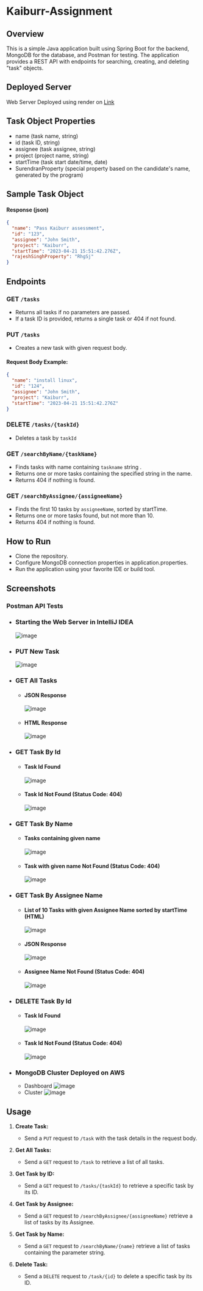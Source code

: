 # Kaiburr-Assignment

## Overview
This is a simple Java application built using Spring Boot for the backend, MongoDB for the database, and Postman for testing. The application provides a REST API with endpoints for searching, creating, and deleting "task" objects.

## Deployed Server
Web Server Deployed using render on [Link](https://kaiburr.onrender.com)
## Task Object Properties

- name (task name, string)
- id (task ID, string)
- assignee (task assignee, string)
- project (project name, string)
- startTime (task start date/time, date)
- SurendranProperty (special property based on the candidate's name, generated by the program)


 ## Sample Task Object
 #### Response (json)
```json
{
  "name": "Pass Kaiburr assessment",
  "id": "123",
  "assignee": "John Smith",
  "project": "Kaiburr",
  "startTime": "2023-04-21 15:51:42.276Z",
  "rajeshSinghProperty": "RhgSj"
}
```
## Endpoints
### GET `/tasks`
- Returns all tasks if no parameters are passed.
- If a task ID is provided, returns a single task or 404 if not found.
### PUT `/tasks`
- Creates a new task with given request body.
#### Request Body Example:
```json
{
  "name": "install linux",
  "id": "124",
  "assignee": "John Smith",
  "project": "Kaiburr",
  "startTime": "2023-04-21 15:51:42.276Z"
}
```

### DELETE `/tasks/{taskId}`
- Deletes a task by `taskId`
### GET `/searchByName/{taskName}`
- Finds tasks with name containing `taskname` string .
- Returns one or more tasks containing the specified string in the name.
- Returns 404 if nothing is found.
### GET `/searchByAssignee/{assigneeName}`
- Finds the first 10 tasks by `assigneeName`, sorted by startTime.
- Returns one or more tasks found, but not more than 10.
- Returns 404 if nothing is found.
## How to Run
- Clone the repository.
- Configure MongoDB connection properties in application.properties.
- Run the application using your favorite IDE or build tool.

## Screenshots 
### Postman API Tests

- ### Starting the Web Server in IntelliJ IDEA
  ![image](https://github.com/coderSuren/Kaiburr-Assignment/assets/80509210/0f23e06f-eff5-4467-b8cf-2a031c7b223a)

- ### PUT New Task
  ![image](https://github.com/coderSuren/Kaiburr-Assignment/assets/80509210/68f4adaf-7ff9-4c98-938d-a4fd1868da20)

- ### GET All Tasks
  - #### JSON Response
    ![image](https://github.com/coderSuren/Kaiburr-Assignment/assets/80509210/2f051915-3b6b-4ed1-893c-5808c048e19b)
  - #### HTML Response 
    ![image](https://github.com/coderSuren/Kaiburr-Assignment/assets/80509210/42141c26-ee8c-4a38-b83b-2a135404e06e)

- ### GET Task By Id

  - #### Task Id Found 
    ![image](https://github.com/coderSuren/Kaiburr-Assignment/assets/80509210/2b0af2a9-37e9-4663-a4f5-b15c69ac2255)

  - #### Task Id Not Found (Status Code: 404)
    ![image](https://github.com/coderSuren/Kaiburr-Assignment/assets/80509210/f1831196-8533-40f0-a4dc-df04752aa2b8)


- ### GET Task By Name

  - #### Tasks containing given name  
    ![image](https://github.com/coderSuren/Kaiburr-Assignment/assets/80509210/e8ca1a49-8324-465e-8bbc-8734104a60a1)
  - #### Task with given name Not Found (Status Code: 404)
    ![image](https://github.com/coderSuren/Kaiburr-Assignment/assets/80509210/c732ee18-503a-49d7-920f-5171a554b9d8)

- ### GET Task By Assignee Name
  - #### List of 10 Tasks with given Assignee Name sorted by startTime (HTML)
    ![image](https://github.com/coderSuren/Kaiburr-Assignment/assets/80509210/7a9a5672-76a9-430f-b8ac-b5fd24e25357)
  - #### JSON Response
    ![image](https://github.com/coderSuren/Kaiburr-Assignment/assets/80509210/9c8990e6-afd1-4f3a-a0f7-1820e6f70e56)
  - #### Assignee Name Not Found (Status Code: 404)
    ![image](https://github.com/coderSuren/Kaiburr-Assignment/assets/80509210/e72610f1-422d-4e97-af94-fcbf8c8ae287)

- ### DELETE Task By Id
  - #### Task Id Found
    ![image](https://github.com/coderSuren/Kaiburr-Assignment/assets/80509210/cf0446a2-d4c3-46c8-841f-4a9469a3def1)
  - #### Task Id Not Found (Status Code: 404)
    ![image](https://github.com/coderSuren/Kaiburr-Assignment/assets/80509210/6911137b-4710-40d8-aa11-791a5af3472b)

- ### MongoDB Cluster Deployed on AWS
  - Dashboard 
    ![image](https://github.com/coderSuren/Kaiburr-Assignment/assets/80509210/2c429958-7e53-4014-92f5-e989ca9bc970)
  - Cluster
    ![image](https://github.com/coderSuren/Kaiburr-Assignment/assets/80509210/1cff7184-4e7d-498d-ab68-0468e9bf3eb9)

## Usage

1. **Create Task:**

   - Send a `PUT` request to `/task` with the task details in the request body.

2. **Get All Tasks:**

   - Send a `GET` request to `/task` to retrieve a list of all tasks.

3. **Get Task by ID:**

   - Send a `GET` request to `/tasks/{taskId}` to retrieve a specific task by its ID.

4. **Get Task by Assignee:**

   - Send a `GET` request to `/searchByAssignee/{assigneeName}` retrieve a list of tasks by its Assignee.
  
5. **Get Task by Name:**

   - Send a `GET` request to `/searchByName/{name}` retrieve a list of tasks containing the parameter string.

7. **Delete Task:**
   - Send a `DELETE` request to `/task/{id}` to delete a specific task by its ID.

